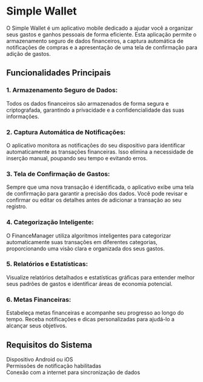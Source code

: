 <H1>Simple Wallet</H1>

O Simple Wallet é um aplicativo mobile dedicado a ajudar você a organizar seus gastos e ganhos pessoais de forma eficiente. Esta aplicação permite o armazenamento seguro de dados financeiros, a captura automática de notificações de compras e a apresentação de uma tela de confirmação para adição de gastos.

<h2>Funcionalidades Principais</h2>

<h3>1. Armazenamento Seguro de Dados:</h3>

Todos os dados financeiros são armazenados de forma segura e criptografada, garantindo a privacidade e a confidencialidade das suas informações.

<h3>2. Captura Automática de Notificações:</h3>

O aplicativo monitora as notificações do seu dispositivo para identificar automaticamente as transações financeiras. Isso elimina a necessidade de inserção manual, poupando seu tempo e evitando erros.

<h3>3. Tela de Confirmação de Gastos:</h3>

Sempre que uma nova transação é identificada, o aplicativo exibe uma tela de confirmação para garantir a precisão dos dados. Você pode revisar e confirmar ou editar os detalhes antes de adicionar a transação ao seu registro.

<h3>4. Categorização Inteligente:</h3>

O FinanceManager utiliza algoritmos inteligentes para categorizar automaticamente suas transações em diferentes categorias, proporcionando uma visão clara e organizada dos seus gastos.

<h3>5. Relatórios e Estatísticas:</h3>

Visualize relatórios detalhados e estatísticas gráficas para entender melhor seus padrões de gastos e identificar áreas de economia potencial.

<h3>6. Metas Financeiras:</h3>

Estabeleça metas financeiras e acompanhe seu progresso ao longo do tempo. Receba notificações e dicas personalizadas para ajudá-lo a alcançar seus objetivos.

<h2>Requisitos do Sistema</h2>

Dispositivo Android ou iOS<br>
Permissões de notificação habilitadas<br>
Conexão com a internet para sincronização de dados
